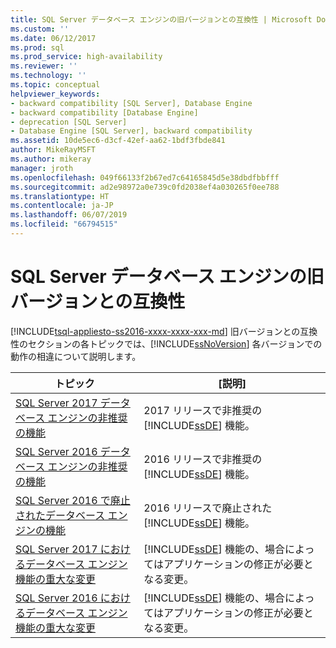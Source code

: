 ```yaml
---
title: SQL Server データベース エンジンの旧バージョンとの互換性 | Microsoft Docs
ms.custom: ''
ms.date: 06/12/2017
ms.prod: sql
ms.prod_service: high-availability
ms.reviewer: ''
ms.technology: ''
ms.topic: conceptual
helpviewer_keywords:
- backward compatibility [SQL Server], Database Engine
- backward compatibility [Database Engine]
- deprecation [SQL Server]
- Database Engine [SQL Server], backward compatibility
ms.assetid: 10de5ec6-d3cf-42ef-aa62-1bdf3fbde841
author: MikeRayMSFT
ms.author: mikeray
manager: jroth
ms.openlocfilehash: 049f66133f2b67ed7c64165845d5e38dbdfbbfff
ms.sourcegitcommit: ad2e98972a0e739c0fd2038ef4a030265f0ee788
ms.translationtype: HT
ms.contentlocale: ja-JP
ms.lasthandoff: 06/07/2019
ms.locfileid: "66794515"
---
```

# <a name="sql-server-database-engine-backward-compatibility"></a>SQL Server データベース エンジンの旧バージョンとの互換性
[!INCLUDE[tsql-appliesto-ss2016-xxxx-xxxx-xxx-md](../includes/tsql-appliesto-ss2016-xxxx-xxxx-xxx-md.md)]
  旧バージョンとの互換性のセクションの各トピックでは、[!INCLUDE[ssNoVersion](../includes/ssnoversion-md.md)] 各バージョンでの動作の相違について説明します。
  
|トピック|[説明]|  
|-----------|-----------------|  
|[SQL Server 2017 データベース エンジンの非推奨の機能](../database-engine/deprecated-database-engine-features-in-sql-server-2017.md)|2017 リリースで非推奨の [!INCLUDE[ssDE](../includes/ssde-md.md)] 機能。| 
|[SQL Server 2016 データベース エンジンの非推奨の機能](../database-engine/deprecated-database-engine-features-in-sql-server-2016.md)|2016 リリースで非推奨の [!INCLUDE[ssDE](../includes/ssde-md.md)] 機能。|  
|[SQL Server 2016 で廃止されたデータベース エンジンの機能](../database-engine/discontinued-database-engine-functionality-in-sql-server-2016.md)|2016 リリースで廃止された [!INCLUDE[ssDE](../includes/ssde-md.md)] 機能。|  
|[SQL Server 2017 におけるデータベース エンジン機能の重大な変更](../database-engine/breaking-changes-to-database-engine-features-in-sql-server-2017.md)|[!INCLUDE[ssDE](../includes/ssde-md.md)] 機能の、場合によってはアプリケーションの修正が必要となる変更。|  
|[SQL Server 2016 におけるデータベース エンジン機能の重大な変更](../database-engine/breaking-changes-to-database-engine-features-in-sql-server-2016.md)|[!INCLUDE[ssDE](../includes/ssde-md.md)] 機能の、場合によってはアプリケーションの修正が必要となる変更。|  
  
  
